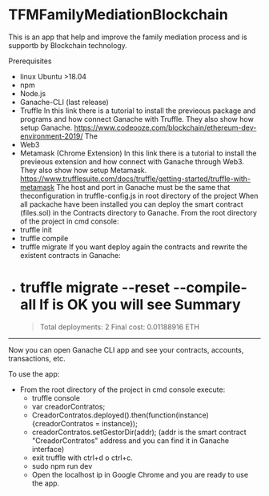 # TFMFamilyMediationBlockchain
This is an app that help and improve the family mediation process and is supportb by Blockchain technology.

Prerequisites
- linux Ubuntu >18.04
- npm
- Node.js
- Ganache-CLI (last release)
- Truffle
In this link there is a tutorial to install the previeous package and programs and how connect Ganache with Truffle. They also show how setup Ganache.
https://www.codeooze.com/blockchain/ethereum-dev-environment-2019/
The 
- Web3
- Metamask (Chrome Extension)
In this link there is a tutorial to install the previeous extension and how connect with Ganache through Web3. They also show how setup Metamask.
https://www.trufflesuite.com/docs/truffle/getting-started/truffle-with-metamask
The host and port in Ganache must be the same that theconfiguration in truffle-config.js in root directory of the project
When all packache have been installed you can deploy the smart contract (files.sol) in the Contracts directory to Ganache.
From the root directory of the project in cmd console:
- truffle init
- truffle compile
- truffle migrate
If you want deploy again the contracts and rewrite the existent contracts in Ganache:
- truffle migrate --reset --compile-all
If is OK you will see 
    Summary
    =======
    > Total deployments:   2
    > Final cost:          0.01188916 ETH
--------------------------------------------

Now you can open Ganache CLI app and see your contracts, accounts, transactions, etc.

To use the app:
- From the root directory of the project in cmd console execute:
    - truffle console
    - var creadorContratos;
    - CreadorContratos.deployed().then(function(instance){creadorContratos = instance});
    - creadorContratos.setGestorDir(addr);   (addr is the smart contract "CreadorContratos" address and you can find it in Ganache interface)
    - exit truffle with ctrl+d o ctrl+c.
    - sudo npm run dev   
    - Open the localhost ip in Google Chrome and you are ready to use the app.






